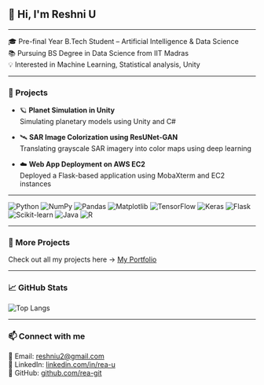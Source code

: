 ## 👋 Hi, I'm Reshni U
---

🎓 Pre-final Year B.Tech Student – Artificial Intelligence & Data Science  
📚 Pursuing BS Degree in Data Science from IIT Madras  
💡 Interested in Machine Learning, Statistical analysis, Unity

---

### 🚀 Projects

- 🪐 **Planet Simulation in Unity**  
  Simulating planetary models using Unity and C#

- 🛰️ **SAR Image Colorization using ResUNet-GAN**  
  Translating grayscale SAR imagery into color maps using deep learning

- ☁️ **Web App Deployment on AWS EC2**  
  Deployed a Flask-based application using MobaXterm and EC2 instances

---
![Python](https://img.shields.io/badge/-Python-3776AB?style=flat&logo=python&logoColor=white)
![NumPy](https://img.shields.io/badge/-NumPy-013243?style=flat&logo=numpy&logoColor=white)
![Pandas](https://img.shields.io/badge/-Pandas-150458?style=flat&logo=pandas&logoColor=white)
![Matplotlib](https://img.shields.io/badge/-Matplotlib-11557C?style=flat&logo=plotly&logoColor=white)
![TensorFlow](https://img.shields.io/badge/-TensorFlow-FF6F00?style=flat&logo=tensorflow&logoColor=white)
![Keras](https://img.shields.io/badge/-Keras-D00000?style=flat&logo=keras&logoColor=white)
![Flask](https://img.shields.io/badge/-Flask-000000?style=flat&logo=flask&logoColor=white)
![Scikit-learn](https://img.shields.io/badge/-Scikit--learn-F7931E?style=flat&logo=scikit-learn&logoColor=white)
![Java](https://img.shields.io/badge/-Java-007396?style=flat&logo=java&logoColor=white)
![R](https://img.shields.io/badge/-R-276DC3?style=flat&logo=r&logoColor=white)

---

### 📂 More Projects

Check out all my projects here → [My Portfolio](https://sites.google.com/view/reas-portflio/home)

---
### 📈 GitHub Stats

<!--![Reshni's GitHub stats](https://github-readme-stats.vercel.app/api?username=rea-git&show_icons=true&theme=gruvbox)-->
![Top Langs](https://github-readme-stats.vercel.app/api/top-langs/?username=rea-git&layout=compact&theme=gruvbox)

---
### 📫 Connect with me

📧 Email: reshniu2@gmail.com  
🔗 LinkedIn: [linkedin.com/in/rea-u](https://linkedin.com/in/rea-u)  
🐙 GitHub: [github.com/rea-git](https://github.com/rea-git)
